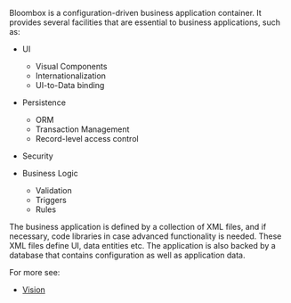 Bloombox is a configuration-driven business application container. It provides several facilities that are essential to business applications, such as:

  * UI
    * Visual Components
    * Internationalization
    * UI-to-Data binding

  * Persistence
    * ORM
    * Transaction Management
    * Record-level access control

  * Security

  * Business Logic
    * Validation
    * Triggers
    * Rules

The business application is defined by a collection of XML files, and if necessary, code libraries in case advanced functionality is needed. These XML files define UI, data entities etc. The application is also backed by a database that contains configuration as well as application data.

For more see:
  * [Vision](Vision.md)